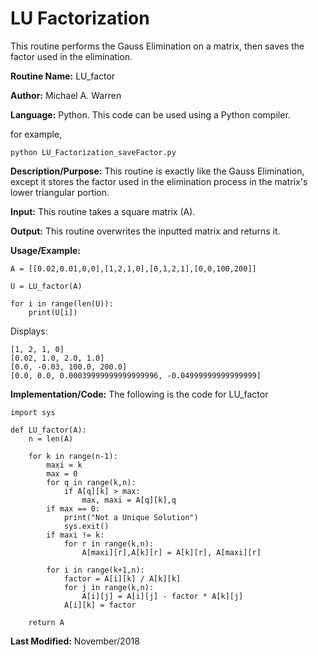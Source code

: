 # LU Factorization 
This routine performs the Gauss Elimination on a matrix, then saves the factor used in the elimination.

**Routine Name:**           LU_factor

**Author:** Michael A. Warren

**Language:** Python. This code can be used using a Python compiler.

for example,

    python LU_Factorization_saveFactor.py

**Description/Purpose:** This routine is exactly like the Gauss Elimination, except it stores the factor used in the elimination process in the matrix's lower triangular portion.

**Input:** This routine takes a square matrix (A).

**Output:** This routine overwrites the inputted matrix and returns it.

**Usage/Example:**

	A = [[0.02,0.01,0,0],[1,2,1,0],[0,1,2,1],[0,0,100,200]]

	U = LU_factor(A)

	for i in range(len(U)):
	    print(U[i])

Displays:

	[1, 2, 1, 0]
	[0.02, 1.0, 2.0, 1.0]
	[0.0, -0.03, 100.0, 200.0]
	[0.0, 0.0, 0.00039999999999999996, -0.04999999999999999]

**Implementation/Code:** The following is the code for LU_factor

	import sys

	def LU_factor(A):
	    n = len(A)

	    for k in range(n-1):
	        maxi = k
	        max = 0
	        for q in range(k,n):
	            if A[q][k] > max:
	                max, maxi = A[q][k],q
	        if max == 0:
	            print("Not a Unique Solution")
	            sys.exit()
	        if maxi != k:
	            for r in range(k,n):
	                A[maxi][r],A[k][r] = A[k][r], A[maxi][r]

	        for i in range(k+1,n):
	            factor = A[i][k] / A[k][k]
	            for j in range(k,n):
	                A[i][j] = A[i][j] - factor * A[k][j]
	            A[i][k] = factor

	    return A

**Last Modified:** November/2018
